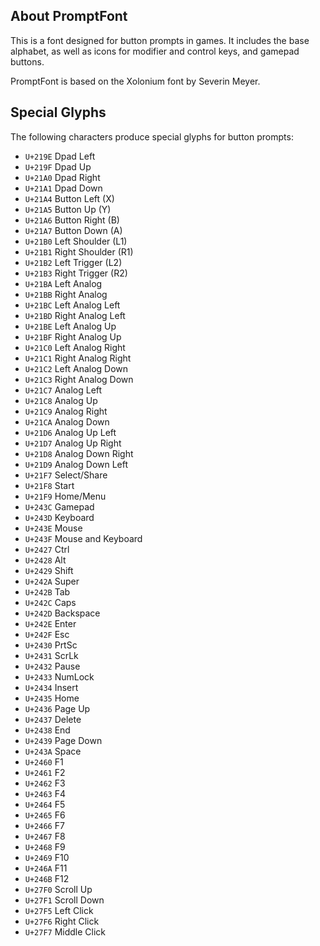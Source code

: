 ## About PromptFont
This is a font designed for button prompts in games. It includes the base alphabet, as well as icons for modifier and control keys, and gamepad buttons.

PromptFont is based on the Xolonium font by Severin Meyer.

## Special Glyphs
The following characters produce special glyphs for button prompts:

* `U+219E` Dpad Left
* `U+219F` Dpad Up
* `U+21A0` Dpad Right
* `U+21A1` Dpad Down
* `U+21A4` Button Left (X)
* `U+21A5` Button Up (Y)
* `U+21A6` Button Right (B)
* `U+21A7` Button Down (A)
* `U+21B0` Left Shoulder (L1)
* `U+21B1` Right Shoulder (R1)
* `U+21B2` Left Trigger (L2)
* `U+21B3` Right Trigger (R2)
* `U+21BA` Left Analog
* `U+21BB` Right Analog
* `U+21BC` Left Analog Left
* `U+21BD` Right Analog Left
* `U+21BE` Left Analog Up
* `U+21BF` Right Analog Up
* `U+21C0` Left Analog Right
* `U+21C1` Right Analog Right
* `U+21C2` Left Analog Down
* `U+21C3` Right Analog Down
* `U+21C7` Analog Left
* `U+21C8` Analog Up
* `U+21C9` Analog Right
* `U+21CA` Analog Down
* `U+21D6` Analog Up Left
* `U+21D7` Analog Up Right
* `U+21D8` Analog Down Right
* `U+21D9` Analog Down Left
* `U+21F7` Select/Share
* `U+21F8` Start
* `U+21F9` Home/Menu
* `U+243C` Gamepad
* `U+243D` Keyboard
* `U+243E` Mouse
* `U+243F` Mouse and Keyboard
* `U+2427` Ctrl
* `U+2428` Alt
* `U+2429` Shift
* `U+242A` Super
* `U+242B` Tab
* `U+242C` Caps
* `U+242D` Backspace
* `U+242E` Enter
* `U+242F` Esc
* `U+2430` PrtSc
* `U+2431` ScrLk
* `U+2432` Pause
* `U+2433` NumLock
* `U+2434` Insert
* `U+2435` Home
* `U+2436` Page Up
* `U+2437` Delete
* `U+2438` End
* `U+2439` Page Down
* `U+243A` Space
* `U+2460` F1
* `U+2461` F2
* `U+2462` F3
* `U+2463` F4
* `U+2464` F5
* `U+2465` F6
* `U+2466` F7
* `U+2467` F8
* `U+2468` F9
* `U+2469` F10
* `U+246A` F11
* `U+246B` F12
* `U+27F0` Scroll Up
* `U+27F1` Scroll Down
* `U+27F5` Left Click
* `U+27F6` Right Click
* `U+27F7` Middle Click
